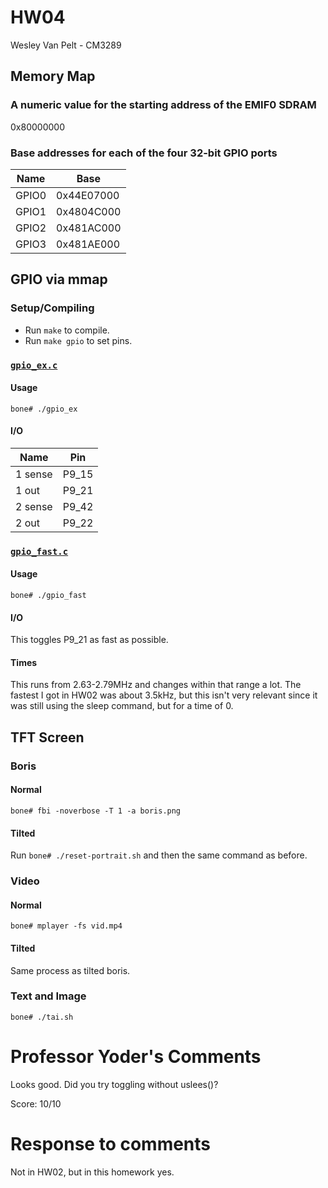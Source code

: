 # HW04
Wesley Van Pelt - CM3289

## Memory Map
### A numeric value for the starting address of the EMIF0 SDRAM
0x80000000

### Base addresses for each of the four 32-bit GPIO ports
| Name  | Base       |
| ----- | ---------- |
| GPIO0 | 0x44E07000 |
| GPIO1 | 0x4804C000 |
| GPIO2 | 0x481AC000 |
| GPIO3 | 0x481AE000 |


## GPIO via mmap
### Setup/Compiling
 * Run `make` to compile.
 * Run `make gpio` to set pins.

### [`gpio_ex.c`](gpio_ex.c)
#### Usage
`bone# ./gpio_ex`
#### I/O
| Name    | Pin   |
| ------- | ----- |
| 1 sense | P9_15 |
| 1 out   | P9_21 |
| 2 sense | P9_42 |
| 2 out   | P9_22 |

### [`gpio_fast.c`](gpio_fast.c)
#### Usage
`bone# ./gpio_fast`
#### I/O
This toggles P9_21 as fast as possible.
#### Times
This runs from 2.63-2.79MHz and changes within that range a lot.  The fastest I got in HW02 was about 3.5kHz, but this isn't very relevant since it was still using the sleep command, but for a time of 0.


## TFT Screen
### Boris
#### Normal
`bone# fbi -noverbose -T 1 -a boris.png`
#### Tilted
Run `bone# ./reset-portrait.sh` and then the same command as before.

### Video
#### Normal
`bone# mplayer -fs vid.mp4`
#### Tilted
Same process as tilted boris.

### Text and Image
`bone# ./tai.sh`

Professor Yoder's Comments
==========================
Looks good.
Did you try toggling without uslees()?

Score:  10/10

# Response to comments
Not in HW02, but in this homework yes.
